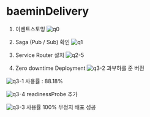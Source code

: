 # baeminDelivery

1. 이벤트스토밍
![q0](https://github.com/yeronge/baeminDelivery/assets/114388258/dc618171-2518-40b3-bc86-32e43d8218e2)

2. Saga (Pub / Sub) 확인
![q1](https://github.com/yeronge/baeminDelivery/assets/114388258/e54b28e0-2cb7-4bc5-bea0-f43d662aec7d)

3. Service Router 설치
![q2-5](https://github.com/yeronge/baeminDelivery/assets/114388258/a1b4f85a-0d60-48cb-ab87-767c74bef00a)

4. Zero downtime Deployment
![q3-2](https://github.com/yeronge/baeminDelivery/assets/114388258/77e07555-1852-42d9-ba05-7484bf2c208d)
과부하를 준 버전

![q3-1](https://github.com/yeronge/baeminDelivery/assets/114388258/5664dd24-2019-48ff-8bd2-ff8cf40401cf)
사용률 : 88.18% 

![q3-4](https://github.com/yeronge/baeminDelivery/assets/114388258/b9dfeb0d-7875-4af2-9fb2-725fa144f267)
readinessProbe 추가

![q3-3](https://github.com/yeronge/baeminDelivery/assets/114388258/0e61a860-6a4d-4abf-a0aa-e20bbc011a9b)
사용률 100% 무정지 배포 성공

